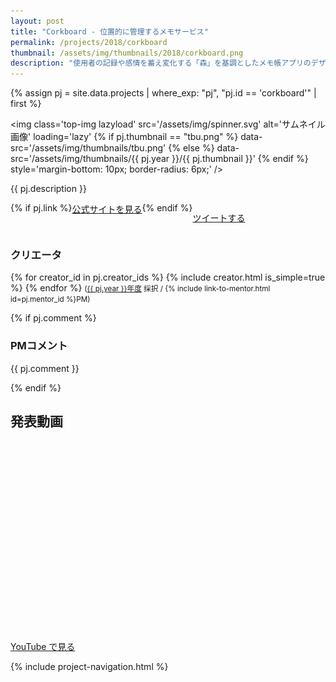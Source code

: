 ```yaml
---
layout: post
title: "Corkboard - 位置的に管理するメモサービス"
permalink: /projects/2018/corkboard
thumbnail: /assets/img/thumbnails/2018/corkboard.png
description: "使用者の記録や感情を蓄え変化する「森」を基調としたメモ帳アプリのデザインコンセプトを提案"
---
```


{% assign pj = site.data.projects | where_exp: "pj", "pj.id == 'corkboard'" | first %}

<img class='top-img lazyload' src='/assets/img/spinner.svg' alt='サムネイル画像' loading='lazy'
{% if pj.thumbnail == "tbu.png" %} data-src='/assets/img/thumbnails/tbu.png'
{% else %}                         data-src='/assets/img/thumbnails/{{ pj.year }}/{{ pj.thumbnail }}'
{% endif %}                        style='margin-bottom: 10px; border-radius: 6px;' />

{{ pj.description }}

<div style='display: flex; flex-wrap: wrap'>
  {% if pj.link %}
  <a href="{{ pj.link }}" target="_blank" class="button">公式サイトを見る</a>
  {% endif %}

  <a href="https://twitter.com/intent/tweet?text={{ pj.title }}&via=MitouJr&hashtags=未踏ジュニア&related=MitouJr&lang=jp&url={{ site.url }}/projects/{{ pj.year }}/{{ pj.id }}" class="button" target="_blank" rel="noopener">ツイートする</a>
</div>

### クリエータ
<p>
{% for creator_id in pj.creator_ids %}
  {% include creator.html is_simple=true %}
{% endfor %}
<small>(<a href='/projects/{{ pj.year }}'>{{ pj.year }}年度</a> 採択 / {% include link-to-mentor.html id=pj.mentor_id %}PM)</small>
</p>

{% if pj.comment %}
### PMコメント
<p class="project-comment">{{ pj.comment }}</p>
{% endif %}

## 発表動画
<div class="youtube">
  <iframe width="560" height="315" class="lazyload" data-src="https://www.youtube.com/embed/{{ pj.youtube }}?rel=0" frameborder="0" allowfullscreen=""></iframe>
</div>
<a href="https://www.youtube.com/watch?v={{ pj.youtube }}" target="_blank" rel="noopener" class="button">YouTube で見る</a>

{% include project-navigation.html %}

